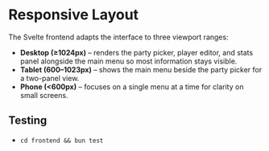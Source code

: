 # Responsive Layout

The Svelte frontend adapts the interface to three viewport ranges:

- **Desktop (≥1024px)** – renders the party picker, player editor, and stats panel alongside the main menu so most information stays visible.
- **Tablet (600–1023px)** – shows the main menu beside the party picker for a two-panel view.
- **Phone (<600px)** – focuses on a single menu at a time for clarity on small screens.

## Testing
- `cd frontend && bun test`
